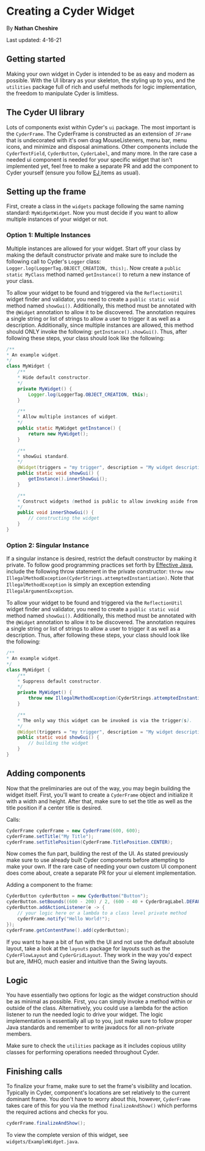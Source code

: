 # Creating a Cyder Widget

By <b>Nathan Cheshire</b>

Last updated: 4-16-21

## Getting started

Making your own widget in Cyder is intended to be as easy and modern as possible. With the UI library as your skeleton,
the styling up to you, and the `utilities` package full of rich and useful methods for logic implementation, the freedom
to manipulate Cyder is limitless.

## The Cyder UI library

Lots of components exist within Cyder's `ui` package. The most important is the `CyderFrame`. The CyderFrame is
constructed as an extension of `JFrame` that is undecorated with it's own drag MouseListeners, menu bar, menu icons, and
minimize and disposal animations. Other components include the `CyderTextField`, `CyderButton`, `CyderLabel`, and many
more. In the rare case a needed ui component is needed for your specific widget that isn't implemented yet, feel free to
make a separate PR and add the component to Cyder yourself (ensure you follow [EJ
](https://www.amazon.com/Effective-Java-Joshua-Bloch/dp/0134685997) items as usual).

## Setting up the frame

First, create a class in the `widgets` package following the same naming standard: `MyWidgetWidget`. Now you must decide
if you want to allow multiple instances of your widget or not.

### Option 1: Multiple Instances

Multiple instances are allowed for your widget. Start off your class by making the default constructor private
and make sure to include the following call to Cyder's `Logger` class: `Logger.log(LoggerTag.OBJECT_CREATION, this);`. Now
create a `public static MyClass` method named `getInstance()` to return a new instance of your class.

To allow your widget to be found and triggered via the `ReflectionUtil` widget finder and validator, you need to
create a `public static void` method named `showGui()`. Additionally, this method must be annotated with the `@Widget`
annotation to allow it to be discovered. The annotation requires a single string or list of strings to allow a user to
trigger it as well as a description. Additionally, since multiple instances are allowed, this method should ONLY invoke
the following: `getInstance().showGui()`. Thus, after following these steps, your class should look like the following:

```java
/**
* An example widget.
*/
class MyWidget {
    /**
    * Hide default constructor.
    */
    private MyWidget() {
        Logger.log(LoggerTag.OBJECT_CREATION, this);
    }

    /**
    * Allow multiple instances of widget.
    */
    public static MyWidget getInstance() {
        return new MyWidget();
    }

    /**
    * showGui standard.
    */
    @Widget(triggers = "my trigger", description = "My widget description")
    public static void showGui() {
        getInstance().innerShowGui();
    }

    /**
    * Construct widgets (method is public to allow invoking aside from widget finder).
    */
    public void innerShowGui() {
        // constructing the widget
    }
}
```

### Option 2: Singular Instance

If a singular instance is desired, restrict the default constructor by making it private. To follow good programming
practices set forth by [Effective Java](https://www.amazon.com/Effective-Java-Joshua-Bloch/dp/0134685997), include the
following throw statement in the private
constructor: `throw new IllegalMethodException(CyderStrings.attemptedInstantiation)`. Note that `IllegalMethodException`
is simply an exception extending `IllegalArgumentException`.

To allow your widget to be found and triggered via the `ReflectionUtil` widget finder and validator, you need to
create a `public static void` method named `showGui()`. Additionally, this method must be annotated with the `@Widget`
annotation to allow it to be discovered. The annotation requires a single string or list of strings to allow a user to
trigger it as well as a description. Thus, after following these steps, your class should look like the following:

```java
/**
* An example widget.
*/
class MyWidget {
    /**
    * Suppress default constructor.
    */
    private MyWidget() {
        throw new IllegalMethodException(CyderStrings.attemptedInstantiation);
    }

    /**
    * The only way this widget can be invoked is via the trigger(s).
    */
    @Widget(triggers = "my trigger", description = "My widget description")
    public static void showGui() {
        // building the widget
    }
}

```

## Adding components

Now that the preliminaries are out of the way, you may begin building the widget itself. First, you'll want to create
a `CyderFrame` object and initialize it with a width and height. After that, make sure to set the title as well as the
title position if a center title is desired.

Calls:

```java
CyderFrame cyderFrame = new CyderFrame(600, 600);
cyderFrame.setTitle("My Title");
cyderFrame.setTitlePosition(CyderFrame.TitlePosition.CENTER);
```

Now comes the fun part, building the rest of the UI. As stated previously make sure to use already built Cyder
components before attempting to make your own. If the rare case of needing your own custom UI component does come about,
create a separate PR for your ui element implementation.

Adding a component to the frame:

```java
CyderButton cyderButton = new CyderButton("Button");
cyderButton.setBounds((600 - 200) / 2, (600 - 40 + CyderDragLabel.DEFAULT_HEIGHT) / 2, 200, 40);
cyderButton.addActionListener(e -> {
    // your logic here or a lambda to a class level private method
    cyderFrame.notify("Hello World!");
});
cyderFrame.getContentPane().add(cyderButton);
```

If you want to have a bit of fun with the UI and not use the default absolute layout, take a look at the `layouts`
package for layouts such as the `CyderFlowLayout` and `CyderGridLayout`. They work in the way you'd expect but are, IMHO, 
much easier and intuitive than the Swing layouts.

## Logic

You have essentially two options for logic as the widget construction should be as minimal as possible. First, you
can simply invoke a method within or outside of the class. Alternatively, you could use a lambda for the action listener
to run the needed logic to drive your widget. The logic implementation is essentially all up to you, just make sure to
follow proper Java standards and remember to write javadocs for all non-private members.

Make sure to check the `utilities` package as it includes copious utility classes for performing operations needed throughout
Cyder.

## Finishing calls

To finalize your frame, make sure to set the frame's visibility and location. Typically in Cyder, component's locations
are set relatively to the current dominant frame. You don't have to worry about this, however, `CyderFrame` takes care
of this for you via the method `finalizeAndShow()` which performs the required actions and checks for you.

```java
cyderFrame.finalizeAndShow();
```

To view the complete version of this widget, see `widgets/ExampleWidget.java`.
